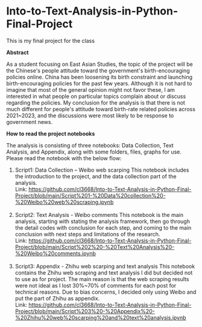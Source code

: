 # Into-to-Text-Analysis-in-Python-Final-Project
This is my final project for the class <br>

<b>Abstract</b> 

As a student focusing on East Asian Studies, the topic of the project will be the Chinese's people attitude toward the government's birth-encouraging policies online. China has been loosening its birth constraint and launching birth-encouraging policies for the past few years. Although it is not hard to imagine that most of the general opinion might not favor these, I am interested in what people on particular topics complain about or discuss regarding the policies. My conclusion for the analysis is that there is not much different for people's attitude toward birth-rate related policies across 2021~2023, and the discussions were most likely to be response to government news.

<b>How to read the project notebooks</b>

The analysis is consisting of three notebooks: Data Collection, Text Analysis, and Appendix, along with some folders, files, graphs for use. Please read the notebook with the below flow:
1. Script1: Data Collection – Weibo web scarping
This notebook includes the introduction to the project, and the data collection part of the analysis. <br>
Link: https://github.com/cl3668/Into-to-Text-Analysis-in-Python-Final-Project/blob/main/Script%201-%20Data%20collection%20-%20Weibo%20web%20scraping.ipynb <br> <br>
2. Script2: Text Analysis - Weibo comments
This notebook is the main analysis, starting with stating the analysis framework, then go through the detail codes with conclusion for each step, and coming to the main conclusion with next steps and limitations of the research.  <br>
Link: https://github.com/cl3668/Into-to-Text-Analysis-in-Python-Final-Project/blob/main/Script%202%20-%20Text%20Analysis%20-%20Weibo%20comments.ipynb
<br> <br>
3. Script3: Appendix - Zhihu web scarping and text analysis
This notebook contains the Zhihu web scraping and text analysis I did but decided not to use as for project. The main reason is that the web scraping results were not ideal as I lost 30%~70% of comments for each post for technical reasons. Due to bias concerns, I decided only using Weibo and put the part of Zhihu as appendix. <br>
Link: https://github.com/cl3668/Into-to-Text-Analysis-in-Python-Final-Project/blob/main/Script%203%20-%20Appendix%20-%20Zhihu%20web%20scarping%20and%20text%20analysis.ipynb

